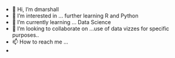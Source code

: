 - 👋 Hi, I’m dmarshall
- 👀 I’m interested in ... further learning R and Python
- 🌱 I’m currently learning ... Data Science
- 💞️ I’m looking to collaborate on ...use of data vizzes for specific purposes..
- 📫 How to reach me ...
- 

<!---
dmarshall212/dmarshall212 is a ✨ special ✨ repository because its `README.md` (this file) appears on your GitHub profile.
You can click the Preview link to take a look at your changes.
--->
